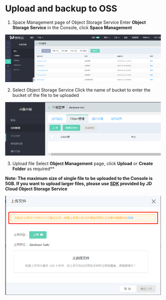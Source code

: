 # Upload and backup to OSS

1. Space Management page of Object Storage Service
Enter **Object Storage Service** in the Console, click **Space Management**

![上传备份1](../../../../../../image/RDS/Upload-Backup-V2-1.png)

2. Select Object Storage Service
Click the name of bucket to enter the bucket of the file to be uploaded

![上传备份2](../../../../../../image/RDS/Upload-Backup-V2-2.png)

3. Upload file
Select **Object Management** page, click **Upload** or **Create Folder** as required**

**Note: The maximum size of single file to be uploaded to the Console is 5GB. If you want to upload larger files, please use [SDK](https://docs.jdcloud.com/en/object-storage-service/multipart-upload-s3) provided by JD Cloud Object Storage Service**

![上传备份3](../../../../../../image/RDS/Upload-Backup-V2-3.png)
